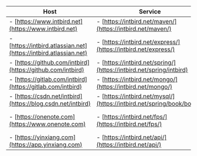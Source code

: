 | Host                                                                  | Service                                                              | Panel  |
| -------                                                               | -------                                                              | -------                                                            |
|- [https://www.intbird.net](https://www.intbird.net)                   |- [https://intbird.net/maven/](https://intbird.net/maven/)            |- [https://intbird.net/webmin/](https://intbird.net/webmin/)
|- [https://intbird.atlassian.net](https://intbird.atlassian.net)       |- [https://intbird.net/express/](https://intbird.net/express/)        |- [https://intbird.net/portainer/](https://intbird.net/portainer/)  |
|- [https://github.com/intbird](https://github.com/intbird)             |- [https://intbird.net/spring/](https://intbird.net/spring/intbird)   |- [https://intbird.net/nexus/](https://intbird.net/nexus/)          |
|- [https://gitlab.com/intbird](https://gitlab.com/intbird)             |- [https://intbird.net/mongo/](https://intbird.net/mongo/)            |- [https://intbird.net/registry/](https://intbird.net/registry/)    |
|- [https://csdn.net/intbird](https://blog.csdn.net/intbird)            |- [https://intbird.net/mysql/](https://intbird.net/spring/book/books) |- [https://intbird.net/jenkins/](https://intbird.net/jenkins/)      |
|- [https://onenote.com](https://www.onenote.com)                       |- [https://intbird.net/fps/](https://intbird.net/fps/)                |- [https://intbird.net/nextcloud/](https://intbird.net/nextcloud/)  |
|- [https://yinxiang.com](https://app.yinxiang.com)                     |- [https://intbird.net/api/](https://intbird.net/api/)                |                                                                    |
